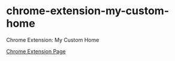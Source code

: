 # chrome-extension-my-custom-home
Chrome Extension: My Custom Home


[Chrome Extension Page](https://chrome.google.com/webstore/detail/dhohnkakdppobgbfkdpegniekdghdhhm/publish-accepted?authuser=0&hl=en-US)
